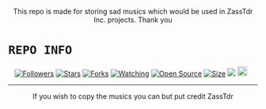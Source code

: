 <p align="center">
This repo is made for storing sad musics which would be used in ZassTdr Inc. projects. Thank you
</p>

# ```REPO INFO```
<p align="center">
<a href="https://github.com/ZassTdr/followers"><img title="Followers" src="https://img.shields.io/github/followers/ZassTdr?color=red&style=flat-square"></a>
<a href="https://github.com/ZassTdr/Sound-Sad/stargazers/"><img title="Stars" src="https://img.shields.io/github/stars/ZassTdr/Sound-Sad?color=blue&style=flat-square"></a>
<a href="https://github.com/ZassTdr/Sound-Sad/network/members"><img title="Forks" src="https://img.shields.io/github/forks/ZassTdr/Sound-Sad?color=red&style=flat-square"></a>
<a href="https://github.com/ZassTdr/Sound-Sad/watchers"><img title="Watching" src="https://img.shields.io/github/watchers/ZassTdr/Sound-Sad?label=Watchers&color=blue&style=flat-square"></a>
<a href="https://github.com/ZassTdr/Sound-Sad"><img title="Open Source" src="https://img.shields.io/badge/Author-🦄Dream%20Guy%20Xeon-red?v=103"></a>
<a href="https://github.com/ZassTdr/Sound-Sad/"><img title="Size" src="https://img.shields.io/github/repo-size/ZassTdr/Sound-Sad?style=flat-square&color=green"></a>
<a href="https://hits.seeyoufarm.com"><img src="https://hits.seeyoufarm.com/api/count/incr/badge.svg?url=https%3A%2F%2Fgithub.com%2FZassTdr%2Ffungames-MD&count_bg=%2379C83D&title_bg=%23555555&icon=probot.svg&icon_color=%2300FF6D&title=hits&edge_flat=false"/></a>
<a href="https://github.com/ZassTdr/fungames/graphs/commit-activity"><img height="20" src="https://img.shields.io/badge/Maintained%3F-yes-green.svg"></a>&nbsp;&nbsp;
</p>
<p align='center'>
    </p>

-------

<p align="center">
If you wish to copy the musics you can but put credit ZassTdr
</p>
